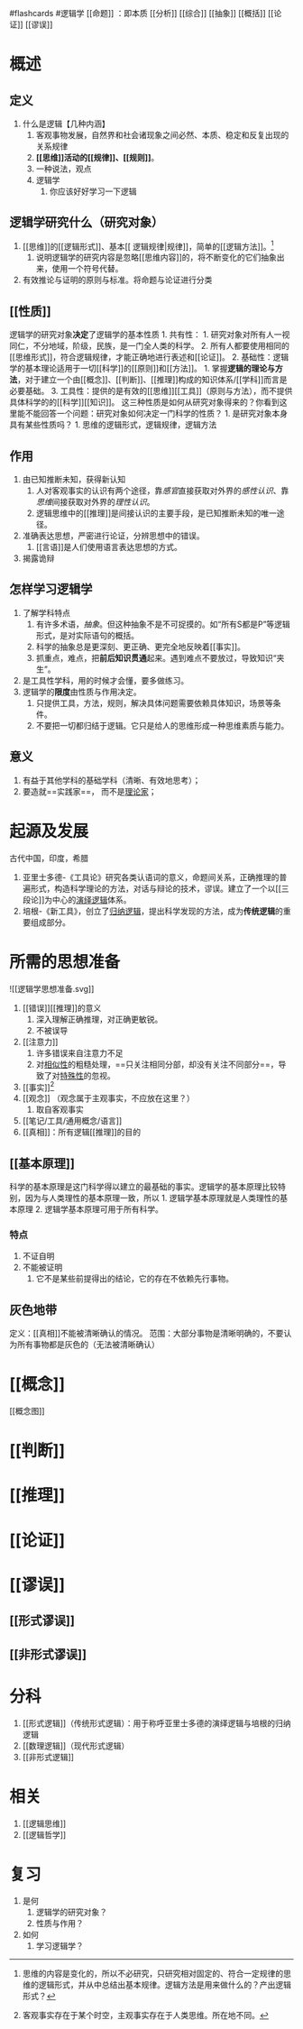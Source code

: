 #flashcards #逻辑学
[[命题]] ：即本质
[[分析]] 
[[综合]] 
[[抽象]] 
[[概括]] 
[[论证]] 
[[谬误]] 
# 概述
## 定义
1. 什么是逻辑【几种内涵】
	1. 客观事物发展，自然界和社会诸现象之间必然、本质、稳定和反复出现的关系规律
	2. **[[思维]]活动的[[规律]]、[[规则]]**。
	3. 一种说法，观点
	4. 逻辑学
		1. 你应该好好学习一下逻辑
## 逻辑学研究什么（研究对象）
1. [[思维]]的[[逻辑形式]]、基本[[ 逻辑规律|规律]]，简单的[[逻辑方法]]。[^2]
	1. 说明逻辑学的研究内容是忽略[[思维内容]]的，将不断变化的它们抽象出来，使用一个符号代替。
2. 有效推论与证明的原则与标准。将命题与论证进行分类
## [[性质]] 
逻辑学的研究对象**决定**了逻辑学的基本性质
	1. 共有性：
		1. 研究对象对所有人一视同仁，不分地域，阶级，民族，是一门全人类的科学。
		2. 所有人都要使用相同的[[思维形式]]，符合逻辑规律，才能正确地进行表述和[[论证]]。
	2. 基础性：逻辑学的基本理论适用于一切[[科学]]的[[原则]]和[[方法]]。
		1. 掌握**逻辑的理论与方法**，对于建立一个由[[概念]]、[[判断]]、[[推理]]构成的知识体系/[[学科]]而言是必要基础。
	3. 工具性：提供的是有效的[[思维]][[工具]]（原则与方法），而不提供具体科学的的[[科学]][[知识]]。
这三种性质是如何从研究对象得来的？你看到这里能不能回答一个问题：研究对象如何决定一门科学的性质？
	1. 是研究对象本身具有某些性质吗？
		1. 思维的逻辑形式，逻辑规律，逻辑方法
## 作用
1. 由已知推断未知，获得新认知
	1. 人对客观事实的认识有两个途径，靠*感官*直接获取对外界的*感性认识*、靠*思维*间接获取对外界的*理性认识*。
	2. 逻辑思维中的[[推理]]是间接认识的主要手段，是已知推断未知的唯一途径。
2. 准确表达思想，严密进行论证，分辨思想中的错误。
	1. [[言语]]是人们使用语言表达思想的方式。
3. 揭露诡辩
## 怎样学习逻辑学
1. 了解学科特点
	1. 有许多术语，*抽象*。但这种抽象不是不可捉摸的。如“所有S都是P”等逻辑形式，是对实际语句的概括。
	2. 科学的抽象总是更深刻、更正确、更完全地反映着[[事实]]。
	3. 抓重点，难点，把**前后知识贯通**起来。遇到难点不要放过，导致知识“夹生”。
2. 是工具性学科，用的时候才会懂，要多做练习。
3. 逻辑学的**限度**由性质与作用决定。
	1. 只提供工具，方法，规则，解决具体问题需要依赖具体知识，场景等条件。
	2. 不要把一切都归结于逻辑。它只是给人的思维形成一种思维素质与能力。

## 意义
1. 有益于其他学科的基础学科（清晰、有效地思考）；
2. 要造就==实践家==， 而不是<u>理论家</u>；
# 起源及发展
古代中国，印度，希腊

1. 亚里士多德-《工具论》研究各类认语词的意义，命题间关系，正确推理的普遍形式，构造科学理论的方法，对话与辩论的技术，谬误。建立了一个以[[三段论]]为中心的<u>演绎逻辑</u>体系。
2. 培根-《新工具》，创立了<u>归纳逻辑</u>，提出科学发现的方法，成为**传统逻辑**的重要组成部分。
# 所需的思想准备
![[逻辑学思想准备.svg]]
1. [[错误]][[推理]]的意义
	1. 深入理解正确推理，对正确更敏锐。
	2. 不被误导
2. [[注意力]] 
	1. 许多错误来自注意力不足
	2. 对<u>相似性</u>的粗糙处理，==只关注相同分部，却没有关注不同部分==，导致了对<u>特殊性</u>的忽视。
3. [[事实]][^1]
4. [[观念]] （观念属于主观事实，不应放在这里？）
	1. 取自客观事实
5. [[笔记/工具/通用概念/语言]] 
6. [[真相]]：所有逻辑[[推理]]的目的
## [[基本原理]] 
科学的基本原理是这门科学得以建立的最基础的事实。逻辑学的基本原理比较特别，因为与人类理性的基本原理一致，所以
	1. 逻辑学基本原理就是人类理性的基本原理
	2. 逻辑学基本原理可用于所有科学。
### 特点
1. 不证自明
2. 不能被证明
	1. 它不是某些前提得出的结论，它的存在不依赖先行事物。
## 灰色地带
定义：[[真相]]不能被清晰确认的情况。
范围：大部分事物是清晰明确的，不要认为所有事物都是灰色的（无法被清晰确认）
# [[概念]] 
[[概念图]]  
# [[判断]] 
# [[推理]] 
# [[论证]] 
# [[谬误]] 
## [[形式谬误]] 
## [[非形式谬误]] 
# 分科
1. [[形式逻辑]]（传统形式逻辑）：用于称呼亚里士多德的演绎逻辑与培根的归纳逻辑
2. [[数理逻辑]]（现代形式逻辑）
3. [[非形式逻辑]] 
# 相关
1. [[逻辑思维]] 
2. [[逻辑哲学]] 
# 复习
1. 是何
	1. 逻辑学的研究对象？
	2. 性质与作用？
2. 如何
	1. 学习逻辑学？




[^1]: 客观事实存在于某个时空，主观事实存在于人类思维。所在地不同。
[^2]: 思维的内容是变化的，所以不必研究，只研究相对固定的、符合一定规律的思维的逻辑形式，并从中总结出基本规律。逻辑方法是用来做什么的？产出逻辑形式？